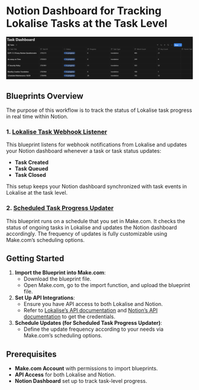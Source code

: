 # Notion Dashboard for Tracking Lokalise Tasks at the Task Level

![alt text](dashboard.png)

## Blueprints Overview

The purpose of this workflow is to track the status of Lokalise task progress in real time within Notion. 

### 1. [**Lokalise Task Webhook Listener**](./workspace/make.com-workflow-blueprints/Notion/Task_Dashboard/NotionTaskDashboardWebhook.json)

   This blueprint listens for webhook notifications from Lokalise and updates your Notion dashboard whenever a task or task status updates:
   - **Task Created**
   - **Task Queued**
   - **Task Closed**

   This setup keeps your Notion dashboard synchronized with task events in Lokalise at the task level.

### 2. [**Scheduled Task Progress Updater**](./Notion/Task_Dashboard/NotionTaskDashboardUpdater.json)

   This blueprint runs on a schedule that you set in Make.com. It checks the status of ongoing tasks in Lokalise and updates the Notion dashboard accordingly. The frequency of updates is fully customizable using Make.com’s scheduling options.

## Getting Started

1. **Import the Blueprint into Make.com**:
   - Download the blueprint file.
   - Open Make.com, go to the import function, and upload the blueprint file.
2. **Set Up API Integrations**:
   - Ensure you have API access to both Lokalise and Notion.
   - Refer to [Lokalise’s API documentation](https://developers.lokalise.com/) and [Notion’s API documentation](https://developers.notion.com/) to get the credentials.
3. **Schedule Updates (for Scheduled Task Progress Updater)**:
   - Define the update frequency according to your needs via Make.com’s scheduling options.

## Prerequisites

- **Make.com Account** with permissions to import blueprints.
- **API Access** for both Lokalise and Notion.
- **Notion Dashboard** set up to track task-level progress.